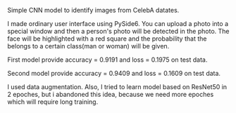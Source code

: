 Simple CNN model to identify images from CelebA datates.

I made ordinary user interface using PySide6. You can upload a photo into a special window and then a person's photo will be detected in the photo. The face will be highlighted with a red square and the probability that the belongs to a certain class(man or woman) will be given.

First model provide accuracy = 0.9191 and loss = 0.1975 on test data.

Second model provide accuracy = 0.9409 and loss = 0.1609 on test data.

I used data augmentation. Also, I tried to learn model based on ResNet50 in 2 epoches, but i abandoned this idea, because we need more epoches which will require long training.
